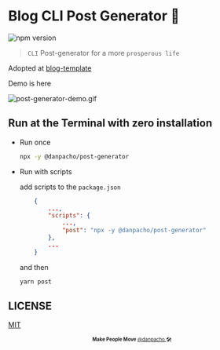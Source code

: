 # Blog CLI Post Generator 📔

![npm version](https://badge.fury.io/js/@danpacho%2Fpost-generator.svg)

> `CLI` Post-generator for a more `prosperous life`

Adopted at [blog-template](https://github.com/danpa725/blog-template)

Demo is here

![post-generator-demo.gif](./public/post-generator.gif)

## Run at the Terminal with zero installation

-   Run once

    ```sh
    npx -y @danpacho/post-generator
    ```

-   Run with scripts

    add scripts to the `package.json`

    ```json
        {
            ...,
            "scripts": {
                ...,
                "post": "npx -y @danpacho/post-generator"
            },
            ...
        }
    ```

    and then

    ```sh
    yarn post
    ```

## LICENSE

[MIT](./LICENSE)

<div align="center">

<sub><sup> <strong>Make People Move</strong> <a href="https://github.com/danpa725"> @danpacho </a></sup></sub><small>🛠</small>

</div>
